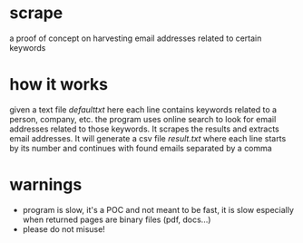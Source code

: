 # scrape
a proof of concept on harvesting email addresses related to certain keywords

# how it works
given a text file *defaulttxt* here each line contains keywords related to a person, company, etc. the program uses online search to look for email addresses related to those keywords. It scrapes the results and extracts email addresses. It will generate a csv file *result.txt* where each line starts by its number and continues with found emails separated by a comma

# warnings
- program is slow, it's a POC and not meant to be fast, it is slow especially when returned pages are binary files (pdf, docs...)
- please do not misuse!
